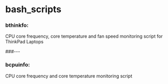 # bash_scripts

### bthinkfo:
CPU core frequency, core temperature and fan speed monitoring script for ThinkPad Laptops

###---

### bcpuinfo:
CPU core frequency and core temperature monitoring script
